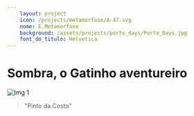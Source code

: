 ```yaml
---
    layout: project
    icon: /projects/metamorfose/A-47.svg
    nome: E.Metamorfose
    background: /assets/projects/porto_days/Porto_Days.jpg
    font_do_titulo: Helvetica
---
```


# Sombra, o Gatinho aventureiro

![Img 1](/assets/projects/porto_days/pintodacosta.jpg)
> "Pinto da Costa"
